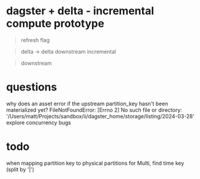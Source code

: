# dagster + delta - incremental compute prototype










> refresh flag


> delta -> delta downstream incremental

> downstream


# questions
why does an asset error if the upstream partition_key hasn't been materialized yet?
  FileNotFoundError: [Errno 2] No such file or directory: '/Users/matt/Projects/sandbox/ii/dagster_home/storage/listing/2024-03-28'
explore concurrency bugs


# todo
when mapping partition key to physical partitions for Multi, find time key (split by '|')
